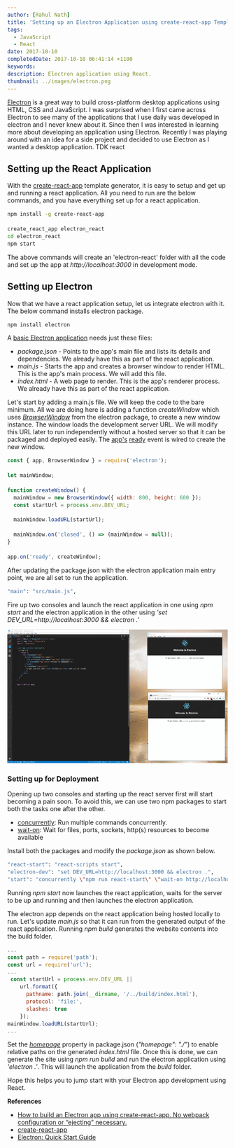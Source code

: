 ```yaml
---
author: [Rahul Nath]
title: 'Setting up an Electron Application using create-react-app Template'
tags:
  - JavaScript
  - React
date: 2017-10-10
completedDate: 2017-10-10 06:41:14 +1100
keywords:
description: Electron application using React.
thumbnail: ../images/electron.png
---
```


[Electron](https://electron.atom.io/) is a great way to build cross-platform desktop applications using HTML, CSS and JavaScript. I was surprised when I first came across Electron to see many of the applications that I use daily was developed in electron and I never knew about it. Since then I was interested in learning more about developing an application using Electron. Recently I was playing around with an idea for a side project and decided to use Electron as I wanted a desktop application. TDK react

## Setting up the React Application

With the [create-react-app](https://github.com/facebookincubator/create-react-app) template generator, it is easy to setup and get up and running a react application. All you need to run are the below commands, and you have everything set up for a react application.

```bash
npm install -g create-react-app

create_react_app electron_react
cd electron_react
npm start
```

The above commands will create an 'electron-react' folder with all the code and set up the app at _http://localhost:3000_ in development mode.

## Setting up Electron

Now that we have a react application setup, let us integrate electron with it. The below command installs electron package.

```bash
npm install electron
```

A [basic Electron application](https://github.com/electron/electron-quick-start) needs just these files:

- _package.json_ - Points to the app's main file and lists its details and dependencies. We already have this as part of the react application.
- _main.js_ - Starts the app and creates a browser window to render HTML. This is the app's main process. We will add this file.
- _index.html_ - A web page to render. This is the app's renderer process. We already have this as part of the react application.

Let's start by adding a main.js file. We will keep the code to the bare minimum. All we are doing here is adding a function _createWindow_ which uses _[BrowserWindow](https://electron.atom.io/docs/api/browser-window/)_ from the electron package, to create a new window instance. The window loads the development server URL. We will modify this URL later to run independently without a hosted server so that it can be packaged and deployed easily. The [app's](https://electron.atom.io/docs/api/app/) [ready](https://electron.atom.io/docs/api/app/#event-ready) event is wired to create the new window.

```js
const { app, BrowserWindow } = require('electron');

let mainWindow;

function createWindow() {
  mainWindow = new BrowserWindow({ width: 800, height: 600 });
  const startUrl = process.env.DEV_URL;

  mainWindow.loadURL(startUrl);

  mainWindow.on('closed', () => (mainWindow = null));
}

app.on('ready', createWindow);
```

After updating the package.json with the electron application main entry point, we are all set to run the application.

```bash
"main": "src/main.js",
```

Fire up two consoles and launch the react application in one using _npm start_ and the electron application in the other using _'set DEV_URL=http://localhost:3000 && electron .'_

<img class="center" alt="Electron React" src="../images/electron_react.png" />

### Setting up for Deployment

Opening up two consoles and starting up the react server first will start becoming a pain soon. To avoid this, we can use two npm packages to start both the tasks one after the other.

- [concurrently](https://www.npmjs.com/package/concurrently): Run multiple commands concurrently.
- [wait-on](https://www.npmjs.com/package/wait-on): Wait for files, ports, sockets, http(s) resources to become available

Install both the packages and modify the _package.json_ as shown below.

```bash
"react-start": "react-scripts start",
"electron-dev": "set DEV_URL=http://localhost:3000 && electron .",
"start": "concurrently \"npm run react-start\" \"wait-on http://localhost:3000/ && npm run electron-dev\""
```

Running _npm start_ now launches the react application, waits for the server to be up and running and then launches the electron application.

The electron app depends on the react application being hosted locally to run. Let's update _main.js_ so that it can run from the generated output of the react application. Running _npm build_ generates the website contents into the build folder.

```js
...
const path = require('path');
const url = require('url');
...
 const startUrl = process.env.DEV_URL ||
    url.format({
      pathname: path.join(__dirname, '/../build/index.html'),
      protocol: 'file:',
      slashes: true
    });
mainWindow.loadURL(startUrl);
...
```

Set the _[homepage](https://github.com/facebookincubator/create-react-app/blob/master/packages/react-scripts/template/README.md#building-for-relative-paths)_ property in package.json (_"homepage": "./"_) to enable relative paths on the generated _index.html_ file. Once this is done, we can generate the site using _npm run build_ and run the electron application using _'electron .'_. This will launch the application from the _build_ folder.

Hope this helps you to jump start with your Electron app development using React.

**References**

- [How to build an Electron app using create-react-app. No webpack configuration or “ejecting” necessary.](https://medium.freecodecamp.org/building-an-electron-application-with-create-react-app-97945861647c)
- [create-react-app](https://github.com/facebookincubator/create-react-app)
- [Electron: Quick Start Guide](https://github.com/electron/electron-quick-start)
